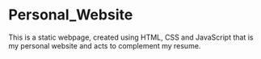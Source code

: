 # Personal_Website
This is a static webpage, created using HTML, CSS and JavaScript that is my personal website and acts to complement my resume.  
